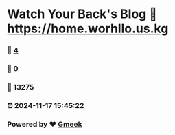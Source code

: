 # Watch Your Back's Blog :link: https://home.worhllo.us.kg 
### :page_facing_up: [4](https://home.worhllo.us.kg/tag.html) 
### :speech_balloon: 0 
### :hibiscus: 13275 
### :alarm_clock: 2024-11-17 15:45:22 
### Powered by :heart: [Gmeek](https://github.com/Meekdai/Gmeek)
